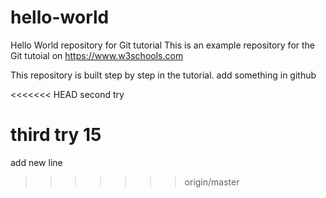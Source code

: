 # hello-world
Hello World repository for Git tutorial
This is an example repository for the Git tutoial on https://www.w3schools.com

This repository is built step by step in the tutorial.
add something in github

<<<<<<< HEAD
second try

third try 15
=======
add new line
>>>>>>> origin/master
